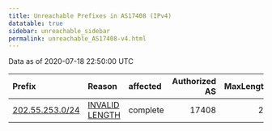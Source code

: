 ```yaml
---
title: Unreachable Prefixes in AS17408 (IPv4)
datatable: true
sidebar: unreachable_sidebar
permalink: unreachable_AS17408-v4.html
---
```


Data as of 2020-07-18 22:50:00 UTC


<div class="datatable-begin"></div>

| Prefix                                                   | Reason                                                                                                    | affected   |   Authorized AS |   MaxLength | Anchor                                       |   unreachable /24s |
|:---------------------------------------------------------|:----------------------------------------------------------------------------------------------------------|:-----------|----------------:|------------:|:---------------------------------------------|-------------------:|
| [202.55.253.0/24](https://stat.ripe.net/202.55.253.0/24) | [INVALID LENGTH](https://rpki-validator.ripe.net/announcement-preview?asn=AS17408&prefix=202.55.253.0/24) | complete   |           17408 |          23 | [APNIC](unreachable_APNIC_RPKI_Root-v4.html) |                  1 |

<div class="datatable-end"></div>